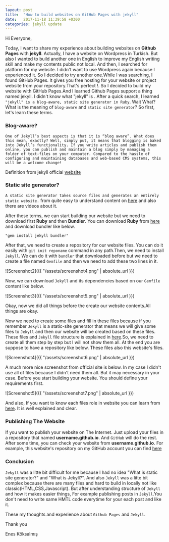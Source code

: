 ```yaml
---
layout: post
title:  "How to build websites on GitHub Pages with jekyll"
date:   2017-11-18 11:39:58 +0300
categories: jekyll update
---
```


Hi Everyone,

Today, I want to share my experience about building websites on **Github Pages** with **jekyll**. Actually, I have a website on Wordpress in Turkish. But also I wanted to build another one in English to improve my English writing skill and make my contents public not local. And then, I searched for platform for my website. I didn't want to use Wordpress again because I experienced it. So I decided to try another one.While I was searching, I found GitHub Pages. It gives you free hosting for your website or project website from your repository.That's perfect !. So I decided to build my website with GitHub Pages.And I learned Github Pages support a thing named jekyll. I didn't know what "jekyll" is . After a quick search, I learned `"jekyll" is a blog-aware, static site generator in Ruby`. Wait What? What is the meaning of `blog-aware` and `static site generator`? So first, let's learn these terms.

### Blog-aware?

`One of Jekyll’s best aspects is that it is “blog aware”. What does this mean, exactly? Well, simply put, it means that blogging is baked into Jekyll’s functionality. If you write articles and publish them online, you can publish and maintain a blog simply by managing a folder of text-files on your computer. Compared to the hassle of configuring and maintaining databases and web-based CMS systems, this will be a welcome change!`

Definition from jekyll official [website](https://jekyllrb.com/docs/posts/)

### Static site generator?

`A static site generator takes source files and generates an entirely static website.` from quite easy to understand content on [here](https://learn.cloudcannon.com/jekyll/why-use-a-static-site-generator/) and also there are videos about it.

After these terms, we can start building our website but we need to download first **Ruby** and then **Bundler**.
You can download **Ruby** from [here](https://www.ruby-lang.org/en/downloads/) and download bundler like below.

`"gem install jekyll bundler"`

After that, we need to create a repository for our website files. You can do it easily with `git init reponame` command in any path.Then, we need to install `Jekyll`. We can do it with `bundler` that downloaded before but we need to create a file named `Gemfile` and then we need to add these two lines in it. 

![Screenshot2]({{ "/assets/screenshot4.png" | absolute_url }})

Now, we can download `Jekyll` and its dependencies based on our `Gemfile` content like below.

![Screenshot3]({{ "/assets/screenshot5.png" | absolute_url }})

Okay, now we did all things before the create our website contents.All things are okay.

Now we need to create some files and fill in these files because if you remember `Jekyll` is a static-site generator that means we will give some files to `Jekyll` and then our website will be created based on these files. These files and `Jekyll` file structure is explained in [here](https://jekyllrb.com/docs/structure/).So, we need to create all them step by step but I will not show them all. At the end you are suppose to have a repository like below. These files also this website's files.

![Screenshot4]({{ "/assets/screenshot6.png" | absolute_url }})

A much more nice screenshot from official site is below. In my case I didn't use all of files because I didn't need them all. But it may necessary in your case. Before you start building your website. You should define your requirements first.

![Screenshot5]({{ "/assets/screenshot7.png" | absolute_url }})

And also, If you want to know each files role in website you can learn from [here](https://jekyllrb.com/docs/structure/). It is well explained and clear.



### Publishing The Website

If you want to publish your website on The Internet. Just upload your files in a repository that named **username.github.io**. And `GitHub` will do the rest. After some time, you can check your website from **username.github.io**. For example, this website's repository on my GitHub account you can find [here](https://github.com/koksalmis/koksalmis.github.io)


### Conclusion
`Jekyll` was a litte bit difficult for me because I had no idea "What is static site generator?" and "What is Jekyll?". And also `Jekyll` was a litte bit complex because there are many files and hard to build in locally not like classic(HTML,CSS,Javascript). But after understanding structure of `Jekyll` and how it makes easier things, For example publishing posts in `Jekyll`.You don't need to write same HMTL code everytime for your each post and like it.

These my thoughts and experience about `Github Pages` and `Jekyll`.

Thank you

Enes Köksalmış 
